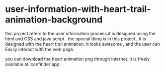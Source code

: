 # user-information-with-heart-trail-animation-background
this project refers to the user information process.it is designed using the html and CSS and  java script . the special thing is in this project , it is designed with the  heart trail animation. it looks awesome , and the user can Easily interact with the web page.

you can download the heart animation png  through internet. it is freely available at iconfinder app.
